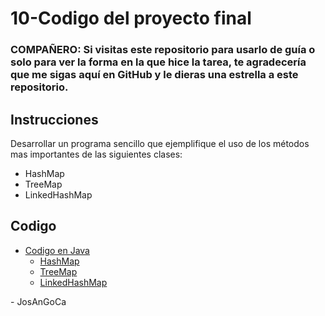 # 10-Codigo del proyecto final

### **COMPAÑERO:** Si visitas este repositorio para usarlo de guía o solo para ver la forma en la que hice la tarea, te agradecería que me sigas aquí en GitHub y le dieras una estrella a este repositorio.

## Instrucciones

Desarrollar un programa sencillo que ejemplifique el uso de los métodos mas importantes de las siguientes clases:

- HashMap
- TreeMap
- LinkedHashMap

## Codigo

- [Codigo en Java](./java/src/)
  - [HashMap](./java/src/HashMap_ejemplo.java)
  - [TreeMap](./java/src/TreeMap_ejemplo.java)
  - [LinkedHashMap](./java/src/LinkedHashMap_ejemplo.java)

\- JosAnGoCa
